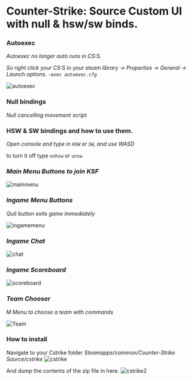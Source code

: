 # Counter-Strike: Source Custom UI with null & hsw/sw binds.

### Autoexec
_Autoexec no longer auto runs in CS:S._

_So right click your CS:S in your steam library -> Properties -> General -> Launch options. `-exec autoexec.cfg`_

![autoexec](https://i.imgur.com/D532gNr.gif)

### Null bindings
_Null cancelling movement script_

### HSW & SW bindings and how to use them.
_Open console and type in `HSW` or `SW`, and use WASD_

to turn it off type `unhsw` or `unsw`


### _Main Menu Buttons to join KSF_

![mainmenu](https://gilbo.dev/8w5y6n7.png)

### _Ingame Menu Buttons_
_Quit button exits game immediately_

![ingamemenu](https://gilbo.dev/i05whzn.png)

### _Ingame Chat_

![chat](https://gilbo.dev/yeb3xwz.png)

### _Ingame Scoreboard_

![scoreboard](https://gilbo.dev/8ilxsrx.png)

### _Team Chooser_
_M Menu to choose a team with commands_

![Team](https://gilbo.dev/hp6fkgv.png)



### How to install
Navigate to your Cstrike folder
_Steamapps/common/Counter-Strike Source/cstrike_
![cstrike](https://gilbo.dev/cpp203f.gif)

And dump the contents of the zip file in here.
![cstrike2](https://gilbo.dev/k3o6e63.gif)
